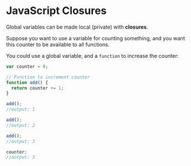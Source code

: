 # JavaScript  Closures

Global variables can be made local (private) with **closures**. 



Suppose you want to use a variable for counting something, and you want this counter to be available to all functions.

You could use a global variable, and a  `function`  to increase the counter:
```javascript
var counter = 0;

// Function to increment counter
function add() {
  return counter += 1;
}

add();
//output: 1

add();
//output: 2

add();
//output: 3

counter;
//output: 3
```
<!--stackedit_data:
eyJoaXN0b3J5IjpbLTExMjkxNzU0NDBdfQ==
-->